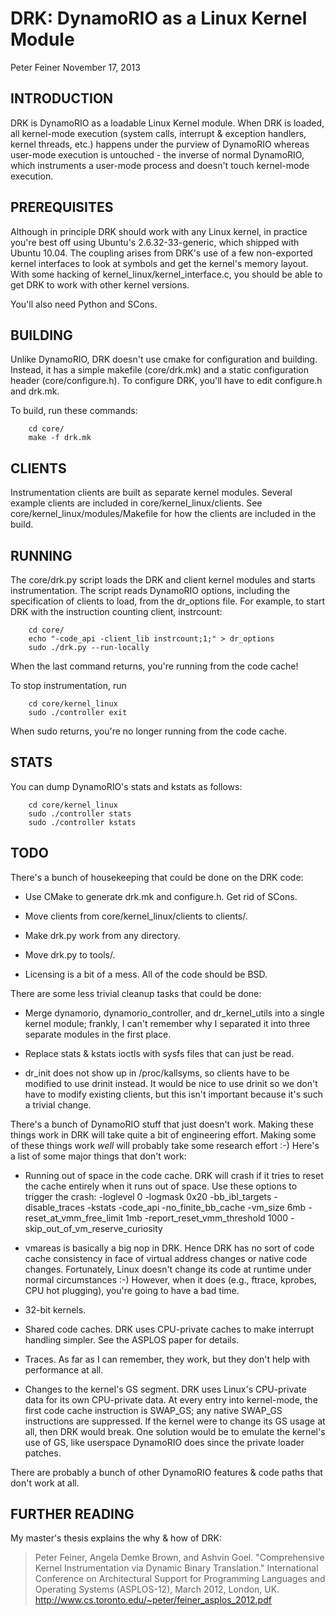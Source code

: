 # DRK: DynamoRIO as a Linux Kernel Module

Peter Feiner November 17, 2013

## INTRODUCTION

DRK is DynamoRIO as a loadable Linux Kernel module. When DRK is loaded, all
kernel-mode execution (system calls, interrupt & exception handlers, kernel
threads, etc.) happens under the purview of DynamoRIO whereas user-mode execution is
untouched - the inverse of normal DynamoRIO, which instruments a user-mode
process and doesn't touch kernel-mode execution.

## PREREQUISITES

Although in principle DRK should work with any Linux kernel, in practice you're
best off using Ubuntu's 2.6.32-33-generic, which shipped with Ubuntu 10.04. The
coupling arises from DRK's use of a few non-exported kernel interfaces to look
at symbols and get the kernel's memory layout. With some hacking of
kernel_linux/kernel_interface.c, you should be able to get DRK to work with
other kernel versions.

You'll also need Python and SCons.

## BUILDING

Unlike DynamoRIO, DRK doesn't use cmake for configuration and building.
Instead, it has a simple makefile (core/drk.mk) and a static configuration
header (core/configure.h). To configure DRK, you'll have to edit configure.h
and drk.mk.

To build, run these commands:

```
    cd core/
    make -f drk.mk
```

## CLIENTS

Instrumentation clients are built as separate kernel modules. Several example
clients are included in core/kernel_linux/clients. See
core/kernel_linux/modules/Makefile for how the clients are included in the
build.

## RUNNING

The core/drk.py script loads the DRK and client kernel modules and starts
instrumentation. The script reads DynamoRIO options, including the
specification of clients to load, from the dr_options file. For example, to
start DRK with the instruction counting client, instrcount:

```
    cd core/
    echo "-code_api -client_lib instrcount;1;" > dr_options
    sudo ./drk.py --run-locally
```

When the last command returns, you're running from the code cache!

To stop instrumentation, run 
   
``` 
    cd core/kernel_linux
    sudo ./controller exit
```

When sudo returns, you're no longer running from the code cache.

## STATS

You can dump DynamoRIO's stats and kstats as follows:

```
    cd core/kernel_linux
    sudo ./controller stats
    sudo ./controller kstats
```

## TODO

There's a bunch of housekeeping that could be done on the DRK code:

- Use CMake to generate drk.mk and configure.h. Get rid of SCons.

- Move clients from core/kernel_linux/clients to clients/.

- Make drk.py work from any directory.

- Move drk.py to tools/.

- Licensing is a bit of a mess. All of the code should be BSD.

There are some less trivial cleanup tasks that could be done:
    
- Merge dynamorio, dynamorio_controller, and dr_kernel_utils into a single
      kernel module; frankly, I can't remember why I separated it into three
      separate modules in the first place.

- Replace stats & kstats ioctls with sysfs files that can just be read.

- dr_init does not show up in /proc/kallsyms, so clients have to be
      modified to use drinit instead. It would be nice to use drinit so we
      don't have to modify existing clients, but this isn't important because
      it's such a trivial change.

There's a bunch of DynamoRIO stuff that just doesn't work. Making these things
work in DRK will take quite a bit of engineering effort. Making some of these
things work _well_ will probably take some research effort :-) Here's a
list of some major things that don't work:
    
- Running out of space in the code cache. DRK will crash if it tries to
      reset the cache entirely when it runs out of space. Use these options to
      trigger the crash:
        -loglevel 0 -logmask 0x20 -bb_ibl_targets -disable_traces -kstats
        -code_api -no_finite_bb_cache -vm_size 6mb -reset_at_vmm_free_limit 1mb
        -report_reset_vmm_threshold 1000 -skip_out_of_vm_reserve_curiosity

- vmareas is basically a big nop in DRK. Hence DRK has no sort of code
      cache consistency in face of virtual address changes or native code
      changes. Fortunately, Linux doesn't change its code at runtime under
      normal circumstances :-) However, when it does (e.g., ftrace, kprobes,
      CPU hot plugging), you're going to have a bad time.

- 32-bit kernels.

- Shared code caches. DRK uses CPU-private caches to make interrupt
      handling simpler. See the ASPLOS paper for details.

- Traces. As far as I can remember, they work, but they don't help with
      performance at all.

- Changes to the kernel's GS segment. DRK uses Linux's CPU-private data for
      its own CPU-private data. At every entry into kernel-mode, the first
      code cache instruction is SWAP_GS; any native SWAP_GS instructions are
      suppressed. If the kernel were to change its GS usage at all, then DRK
      would break. One solution would be to emulate the kernel's use of GS,
      like userspace DynamoRIO does since the private loader patches.

There are probably a bunch of other DynamoRIO features & code paths that don't
work at all.

## FURTHER READING

My master's thesis explains the why & how of DRK:

> Peter Feiner, Angela Demke Brown, and Ashvin Goel.
> "Comprehensive Kernel Instrumentation via Dynamic Binary Translation."
> International Conference on Architectural Support for Programming Languages
>     and Operating Systems (ASPLOS-12), March 2012, London, UK.
> http://www.cs.toronto.edu/~peter/feiner_asplos_2012.pdf
